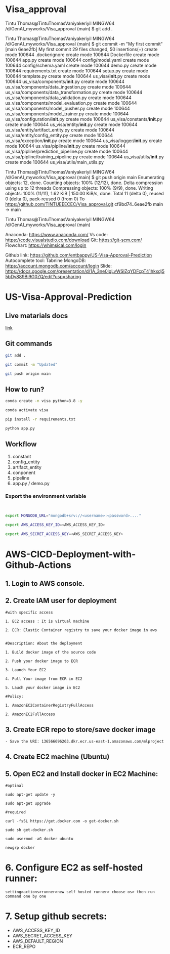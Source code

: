 # Visa_approval

Tintu Thomas@TintuThomasVaniyakeriyil MINGW64 /d/GenAI_myworks/Visa_approval (main)
$ git add .

Tintu Thomas@TintuThomasVaniyakeriyil MINGW64 /d/GenAI_myworks/Visa_approval (main)
$ git commit -m "My first commit"
[main 6eae2fb] My first commit
 29 files changed, 50 insertions(+)
 create mode 100644 .dockerignore
 create mode 100644 Dockerfile
 create mode 100644 app.py
 create mode 100644 config/model.yaml
 create mode 100644 config/schema.yaml
 create mode 100644 demo.py
 create mode 100644 requirements.txt
 create mode 100644 setup.py
 create mode 100644 template.py
 create mode 100644 us_visa/__init__.py
 create mode 100644 us_visa/components/__init__.py
 create mode 100644 us_visa/components/data_ingestion.py
 create mode 100644 us_visa/components/data_transformation.py
 create mode 100644 us_visa/components/data_validation.py
 create mode 100644 us_visa/components/model_evaluation.py
 create mode 100644 us_visa/components/model_pusher.py
 create mode 100644 us_visa/components/model_trainer.py
 create mode 100644 us_visa/configuration/__init__.py
 create mode 100644 us_visa/constants/__init__.py
 create mode 100644 us_visa/entity/__init__.py
 create mode 100644 us_visa/entity/artifact_entity.py
 create mode 100644 us_visa/entity/config_entity.py
 create mode 100644 us_visa/exception/__init__.py
 create mode 100644 us_visa/logger/__init__.py
 create mode 100644 us_visa/pipline/__init__.py
 create mode 100644 us_visa/pipline/prediction_pipeline.py
 create mode 100644 us_visa/pipline/training_pipeline.py
 create mode 100644 us_visa/utils/__init__.py
 create mode 100644 us_visa/utils/main_utils.py

Tintu Thomas@TintuThomasVaniyakeriyil MINGW64 /d/GenAI_myworks/Visa_approval (main)
$ git push origin main
Enumerating objects: 12, done.
Counting objects: 100% (12/12), done.
Delta compression using up to 12 threads
Compressing objects: 100% (9/9), done.
Writing objects: 100% (11/11), 1.62 KiB | 150.00 KiB/s, done.
Total 11 (delta 0), reused 0 (delta 0), pack-reused 0 (from 0)
To https://github.com/TINTUEEECEC/Visa_approval.git
   cf9bd74..6eae2fb  main -> main

Tintu Thomas@TintuThomasVaniyakeriyil MINGW64 /d/GenAI_myworks/Visa_approval (main)


Anaconda: https://www.anaconda.com/
Vs code: https://code.visualstudio.com/download
Git: https://git-scm.com/
Flowchart: https://whimsical.com/login





Github link: https://github.com/entbappy/US-Visa-Approval-Prediction
Autocomplete tool: Tabnine
MongoDB: https://account.mongodb.com/account/login
Slide: https://docs.google.com/presentation/d/1A_3ne0igLvWSIZqYDFcpT41hkxdj55bDy889Bi9G0ZQ/edit?usp=sharing


# US-Visa-Approval-Prediction

## Live matarials docs

[link](https://docs.google.com/document/d/1UFiHnyKRqgx8Lodsvdzu58LbVjdWHNf-uab2WmhE0A4/edit?usp=sharing)


## Git commands

```bash
git add .

git commit -m "Updated"

git push origin main
```

## How to run?

```bash
conda create -n visa python=3.8 -y
```

```bash
conda activate visa
```

```bash
pip install -r requirements.txt
```

```bash
python app.py
```


## Workflow

1. constant
2. config_entity
3. artifact_entity
4. conponent
5. pipeline
6. app.py / demo.py


### Export the  environment variable
```bash


export MONGODB_URL="mongodb+srv://<username>:<password>...."

export AWS_ACCESS_KEY_ID=<AWS_ACCESS_KEY_ID>

export AWS_SECRET_ACCESS_KEY=<AWS_SECRET_ACCESS_KEY>
```



# AWS-CICD-Deployment-with-Github-Actions

## 1. Login to AWS console.

## 2. Create IAM user for deployment

	#with specific access

	1. EC2 access : It is virtual machine

	2. ECR: Elastic Container registry to save your docker image in aws


	#Description: About the deployment

	1. Build docker image of the source code

	2. Push your docker image to ECR

	3. Launch Your EC2 

	4. Pull Your image from ECR in EC2

	5. Lauch your docker image in EC2

	#Policy:

	1. AmazonEC2ContainerRegistryFullAccess

	2. AmazonEC2FullAccess

	
## 3. Create ECR repo to store/save docker image
    - Save the URI: 136566696263.dkr.ecr.us-east-1.amazonaws.com/mlproject

	
## 4. Create EC2 machine (Ubuntu) 

## 5. Open EC2 and Install docker in EC2 Machine:
	
	
	#optinal

	sudo apt-get update -y

	sudo apt-get upgrade
	
	#required

	curl -fsSL https://get.docker.com -o get-docker.sh

	sudo sh get-docker.sh

	sudo usermod -aG docker ubuntu

	newgrp docker
	
# 6. Configure EC2 as self-hosted runner:
    setting>actions>runner>new self hosted runner> choose os> then run command one by one


# 7. Setup github secrets:

   - AWS_ACCESS_KEY_ID
   - AWS_SECRET_ACCESS_KEY
   - AWS_DEFAULT_REGION
   - ECR_REPO

    
